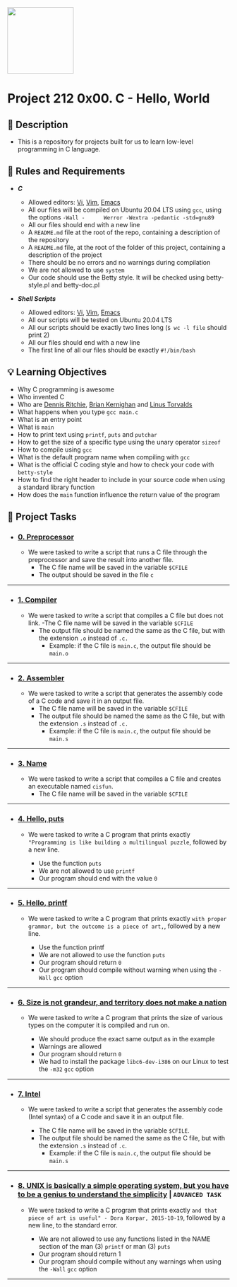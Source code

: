 <img src="https://upload.wikimedia.org/wikipedia/commons/1/18/C_Programming_Language.svg" width=150 height=150/> 

#  Project 212 0x00. C - Hello, World

## :pushpin: Description

- This is a repository for projects built for us to learn low-level programming in C language.

## :triangular_flag_on_post: Rules and Requirements

- **_C_**
	- Allowed editors: [Vi](https://en.wikipedia.org/wiki/Vi), [Vim](https://en.wikipedia.org/wiki/Vim_(text_editor)), [Emacs](https://en.wikipedia.org/wiki/Emacs)
	- All our files will be compiled on Ubuntu 20.04 LTS using ```gcc```, using the options ```-Wall -		Werror -Wextra -pedantic -std=gnu89```
	- All our files should end with a new line
	- A ```README.md``` file at the root of the repo, containing a description of the repository
	- A ```README.md``` file, at the root of the folder of this project, containing a description of the project
	- There should be no errors and no warnings during compilation
	- We are not allowed to use ```system```
	- Our code should use the Betty style. It will be checked using betty-style.pl and betty-doc.pl

- **_Shell Scripts_**
	- Allowed editors: [Vi](https://en.wikipedia.org/wiki/Vi), [Vim](https://en.wikipedia.org/wiki/Vim_(text_editor)), [Emacs](https://en.wikipedia.org/wiki/Emacs)
	- All our scripts will be tested on Ubuntu 20.04 LTS
	- All our scripts should be exactly two lines long (```$ wc -l file``` should print 2)
	- All our files should end with a new line
	- The first line of all our files should be exactly ```#!/bin/bash```
	
## 💡 Learning Objectives

- Why C programming is awesome
- Who invented C
- Who are [Dennis Ritchie](https://en.wikipedia.org/wiki/Dennis_Ritchie), [Brian Kernighan](https://en.wikipedia.org/wiki/Brian_Kernighan) and [Linus Torvalds](https://en.wikipedia.org/wiki/Linus_Torvalds)
- What happens when you type ```gcc main.c```
- What is an entry point
- What is ```main```
- How to print text using ```printf```, ```puts``` and ```putchar```
- How to get the size of a specific type using the unary operator ```sizeof```
- How to compile using ```gcc```
- What is the default program name when compiling with ```gcc```
- What is the official C coding style and how to check your code with ```betty-style```
- How to find the right header to include in your source code when using a standard library function
- How does the ```main``` function influence the return value of the program

## :pencil: Project Tasks

- ### [0. Preprocessor](https://github.com/Real-Sello/alx-low_level_programming/blob/master/0x00-hello_world/0-preprocessor)
	- We were tasked to write a script that runs a C file through the preprocessor and save the result into another file.
		- The C file name will be saved in the variable ```$CFILE```
		- The output should be saved in the file ```c```
___		
- ### [1. Compiler](https://github.com/Real-Sello/alx-low_level_programming/blob/master/0x00-hello_world/1-compiler)
	- We were tasked to write a script that compiles a C file but does not link.
		-The C file name will be saved in the variable ```$CFILE```
		- The output file should be named the same as the C file, but with the extension ```.o``` instead of ```.c.```
			- Example: if the C file is ```main.c```, the output file should be ```main.o```
___
- ### [2. Assembler](https://github.com/Real-Sello/alx-low_level_programming/blob/master/0x00-hello_world/2-assembler)
	- We were tasked to write a script that generates the assembly code of a C code and save it in an output file.
		- The C file name will be saved in the variable ```$CFILE```
		- The output file should be named the same as the C file, but with the extension ```.s``` instead of ```.c.```
			- Example: if the C file is ```main.c```, the output file should be ```main.s```
___
- ### [3. Name](https://github.com/Real-Sello/alx-low_level_programming/blob/master/0x00-hello_world/3-name)
	- We were tasked to write a script that compiles a C file and creates an executable named ```cisfun```.
		- The C file name will be saved in the variable ```$CFILE```
___
- ### [4. Hello, puts](https://github.com/Real-Sello/alx-low_level_programming/blob/master/0x00-hello_world/4-puts.c)
	- We were tasked to write a C program that prints exactly ```"Programming is like building a multilingual puzzle```, followed by a new line.

		- Use the function ```puts```
		- We are not allowed to use ```printf```
		- Our program should end with the value ```0```
___		
- ### [5. Hello, printf](https://github.com/Real-Sello/alx-low_level_programming/blob/master/0x00-hello_world/5-printf.c)
	- We were tasked to write a C program that prints exactly ```with proper grammar, but the outcome is a piece of art,```, followed by a new line.

		- Use the function printf
		- We are not allowed to use the function ```puts```
		- Our program should return ```0```
		- Our program should compile without warning when using the ```-Wall``` ```gcc``` option
___
- ### [6. Size is not grandeur, and territory does not make a nation](https://github.com/Real-Sello/alx-low_level_programming/blob/master/0x00-hello_world/6-size.c)
	- We were tasked to write a C program that prints the size of various types on the computer it is compiled and run on.

		- We should produce the exact same output as in the example
		- Warnings are allowed
		- Our program should return ```0```
		- We had to install the package ```libc6-dev-i386``` on our Linux to test the ```-m32``` ```gcc``` option
___		
- ### [7. Intel](https://github.com/Real-Sello/alx-low_level_programming/blob/master/0x00-hello_world/100-intel)
	- We were tasked to write a script that generates the assembly code (Intel syntax) of a C code and save it in an output file.

		- The C file name will be saved in the variable ```$CFILE```.
		- The output file should be named the same as the C file, but with the extension ```.s``` instead of ```.c```.
			- Example: if the C file is ```main.c```, the output file should be ```main.s```
___			
- ### [8. UNIX is basically a simple operating system, but you have to be a genius to understand the simplicity](https://github.com/Real-Sello/alx-low_level_programming/blob/master/0x00-hello_world/101-quote.c) **|** ```ADVANCED TASK```

	- We were tasked to write a C program that prints exactly ```and that piece of art is useful" - Dora Korpar, 2015-10-19```, followed by a new line, to the standard error.

		- We are not allowed to use any functions listed in the NAME section of the man (3) ```printf``` or man (3) ```puts```
		- Our program should return 1
		- Our program should compile without any warnings when using the ```-Wall``` ```gcc``` option
___
